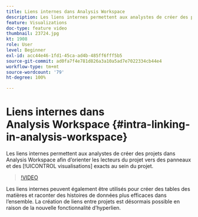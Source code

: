```yaml
---
title: Liens internes dans Analysis Workspace
description: Les liens internes permettent aux analystes de créer des projets dans Analysis Workspace afin d’orienter les lecteurs du projet vers des panneaux et des visualisations exacts au sein du projet.
feature: Visualizations
doc-type: feature video
thumbnail: 23724.jpg
kt: 1908
role: User
level: Beginner
exl-id: acc44e46-1fd1-45ca-ad4b-485ff6fff5b5
source-git-commit: ad0fa7f4e781d826a3a10a5ad7e7022334cb44e4
workflow-type: tm+mt
source-wordcount: '79'
ht-degree: 100%

---
```


# Liens internes dans Analysis Workspace {#intra-linking-in-analysis-workspace}

Les liens internes permettent aux analystes de créer des projets dans Analysis Workspace afin d’orienter les lecteurs du projet vers des panneaux et des [!UICONTROL visualisations] exacts au sein du projet.

>[!VIDEO](https://video.tv.adobe.com/v/23724/?quality=12)

Les liens internes peuvent également être utilisés pour créer des tables des matières et raconter des histoires de données plus efficaces dans l’ensemble. La création de liens entre projets est désormais possible en raison de la nouvelle fonctionnalité d’hyperlien.
